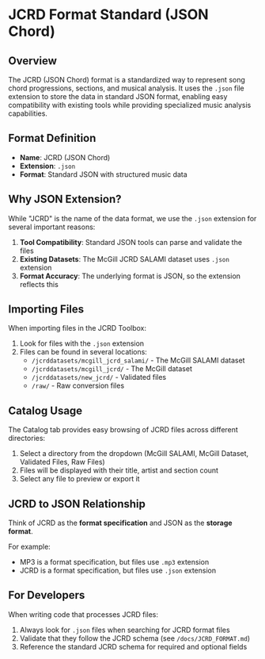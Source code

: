# JCRD Format Standard (JSON Chord)

## Overview

The JCRD (JSON Chord) format is a standardized way to represent song chord progressions, sections, and musical analysis. It uses the `.json` file extension to store the data in standard JSON format, enabling easy compatibility with existing tools while providing specialized music analysis capabilities.

## Format Definition

- **Name**: JCRD (JSON Chord)
- **Extension**: `.json`
- **Format**: Standard JSON with structured music data

## Why JSON Extension?

While "JCRD" is the name of the data format, we use the `.json` extension for several important reasons:

1. **Tool Compatibility**: Standard JSON tools can parse and validate the files
2. **Existing Datasets**: The McGill JCRD SALAMI dataset uses `.json` extension
3. **Format Accuracy**: The underlying format is JSON, so the extension reflects this

## Importing Files

When importing files in the JCRD Toolbox:

1. Look for files with the `.json` extension
2. Files can be found in several locations:
   - `/jcrddatasets/mcgill_jcrd_salami/` - The McGill SALAMI dataset
   - `/jcrddatasets/mcgill_jcrd/` - The McGill dataset
   - `/jcrddatasets/new_jcrd/` - Validated files
   - `/raw/` - Raw conversion files

## Catalog Usage

The Catalog tab provides easy browsing of JCRD files across different directories:

1. Select a directory from the dropdown (McGill SALAMI, McGill Dataset, Validated Files, Raw Files)
2. Files will be displayed with their title, artist and section count
3. Select any file to preview or export it

## JCRD to JSON Relationship

Think of JCRD as the **format specification** and JSON as the **storage format**.

For example:
- MP3 is a format specification, but files use `.mp3` extension
- JCRD is a format specification, but files use `.json` extension

## For Developers

When writing code that processes JCRD files:

1. Always look for `.json` files when searching for JCRD format files
2. Validate that they follow the JCRD schema (see `/docs/JCRD_FORMAT.md`)
3. Reference the standard JCRD schema for required and optional fields
